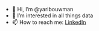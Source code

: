 - 👋 Hi, I’m @yaribouwman  
- 👀 I’m interested in all things data
- 📫 How to reach me: [LinkedIn](https://linkedin.com/in/yaribouwman) 

